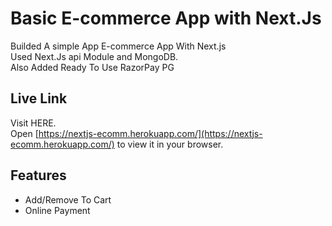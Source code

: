 # Basic E-commerce App with Next.Js
Builded A simple App E-commerce App With Next.js \
Used  Next.Js api Module and MongoDB. \
Also Added Ready To Use RazorPay PG

## Live Link

Visit HERE.\
Open [https://nextjs-ecomm.herokuapp.com/](https://nextjs-ecomm.herokuapp.com/) to view it in your browser.

## Features

* Add/Remove To Cart 
* Online Payment

